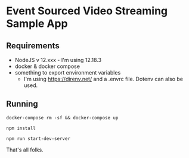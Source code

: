 # Event Sourced Video Streaming Sample App

## Requirements

- NodeJS v 12.xxx - I'm using 12.18.3
- docker & docker compose
- something to export environment variables
  - I'm using https://direnv.net/ and a .envrc file. Dotenv can also be used.


## Running

```
docker-compose rm -sf && docker-compose up

npm install

npm run start-dev-server
```

That's all folks.
